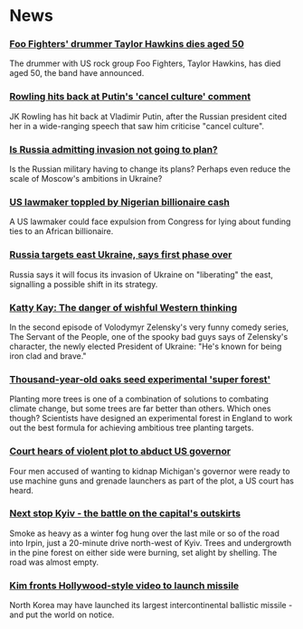 # News
### [Foo Fighters' drummer Taylor Hawkins dies aged 50](https://www.bbc.com/news/entertainment-arts-60884259)
The drummer with US rock group Foo Fighters, Taylor Hawkins, has died aged 50, the band have announced.
### [Rowling hits back at Putin's 'cancel culture' comment](https://www.bbc.com/news/world-europe-60878133)
JK Rowling has hit back at Vladimir Putin, after the Russian president cited her in a wide-ranging speech that saw him criticise "cancel culture".
### [Is Russia admitting invasion not going to plan?](https://www.bbc.com/news/world-europe-60882156)
Is the Russian military having to change its plans? Perhaps even reduce the scale of Moscow's ambitions in Ukraine?
### [US lawmaker toppled by Nigerian billionaire cash](https://www.bbc.com/news/world-us-canada-60876857)
A US lawmaker could face expulsion from Congress for lying about funding ties to an African billionaire.
### [Russia targets east Ukraine, says first phase over](https://www.bbc.com/news/world-europe-60872358)
Russia says it will focus its invasion of Ukraine on "liberating" the east, signalling a possible shift in its strategy.
### [Katty Kay: The danger of wishful Western thinking](https://www.bbc.com/news/world-us-canada-60881915)
In the second episode of Volodymyr Zelensky's very funny comedy series, The Servant of the People, one of the spooky bad guys says of Zelensky's character, the newly elected President of Ukraine: "He's known for being iron clad and brave." 
### [Thousand-year-old oaks seed experimental 'super forest'](https://www.bbc.com/news/science-environment-60617810)
Planting more trees is one of a combination of solutions to combating climate change, but some trees are far better than others. Which ones though? ​​Scientists have designed an experimental forest in England to work out the best formula for achieving ambitious tree planting targets.
### [Court hears of violent plot to abduct US governor](https://www.bbc.com/news/world-us-canada-60876858)
Four men accused of wanting to kidnap Michigan's governor were ready to use machine guns and grenade launchers as part of the plot, a US court has heard.
### [Next stop Kyiv - the battle on the capital's outskirts](https://www.bbc.com/news/world-europe-60874223)
Smoke as heavy as a winter fog hung over the last mile or so of the road into Irpin, just a 20-minute drive north-west of Kyiv. Trees and undergrowth in the pine forest on either side were burning, set alight by shelling. The road was almost empty.
### [Kim fronts Hollywood-style video to launch missile](https://www.bbc.com/news/world-asia-60877578)
North Korea may have launched its largest intercontinental ballistic missile - and put the world on notice.
